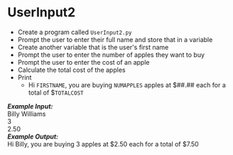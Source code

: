 # UserInput2

- Create a program called `UserInput2.py`
- Prompt the user to enter their full name and store that in a variable
- Create another variable that is the user's first name
- Prompt the user to enter the number of apples they want to buy
- Prompt the user to enter the cost of an apple
- Calculate the total cost of the apples
- Print
  - Hi `FIRSTNAME`, you are buying `NUMAPPLES` apples at $##.## each for a total of $`TOTALCOST`
  
***Example Input:***\
Billy Williams\
3\
2.50\
***Example Output:***\
Hi Billy, you are buying 3 apples at $2.50 each for a total of $7.50
